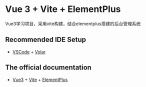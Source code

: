 # Vue 3 + Vite + ElementPlus

Vue3学习项目，采用vite构建，结合elementplus搭建的后台管理系统

## Recommended IDE Setup

- [VSCode](https://code.visualstudio.com/) + [Volar](https://marketplace.visualstudio.com/items?itemName=johnsoncodehk.volar)

## The official documentation

- [Vue3](https://v3.cn.vuejs.org/guide/introduction.html) + [Vite](https://cn.vitejs.dev/guide/) + [ElementPlus](https://element-plus.gitee.io/zh-CN/guide/design.html)

